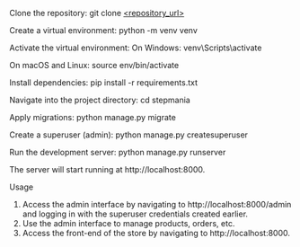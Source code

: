 Clone the repository:
git clone [<repository_url>](https://github.com/bodick1love/stepmania)

Create a virtual environment:
python -m venv venv

Activate the virtual environment:
On Windows:
venv\Scripts\activate

On macOS and Linux:
source env/bin/activate

Install dependencies:
pip install -r requirements.txt

Navigate into the project directory:
cd stepmania

Apply migrations:
python manage.py migrate

Create a superuser (admin):
python manage.py createsuperuser

Run the development server:
python manage.py runserver

The server will start running at http://localhost:8000.

Usage
1. Access the admin interface by navigating to http://localhost:8000/admin and logging in with the superuser credentials created earlier.
2. Use the admin interface to manage products, orders, etc.
3. Access the front-end of the store by navigating to http://localhost:8000.
